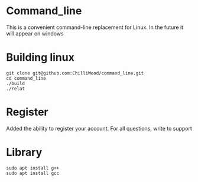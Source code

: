 # Command_line
This is a convenient command-line replacement for Linux. In the future it will appear on windows

# Building linux

```
git clone git@github.com:ChilliWood/command_line.git
cd command_line
./build
./relat
```

# Register
Added the ability to register your account. For all questions, write to support


# Library

```
sudo apt install g++
sudo apt install gcc
```
